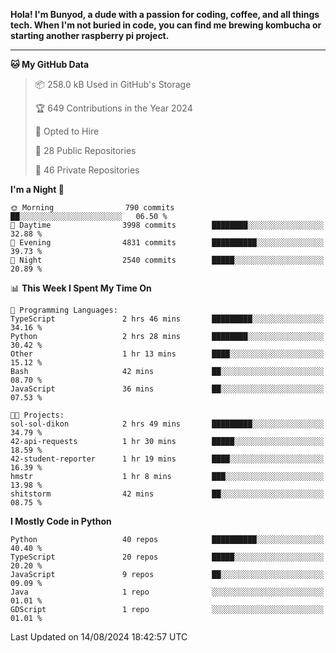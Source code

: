 <p>
<b>Hola! I'm Bunyod, a dude with a passion for coding, coffee, and all things tech. When I'm not buried in code, you can find me brewing kombucha or starting another raspberry pi project.</b>
</p>

---

<!--START_SECTION:waka-->
**🐱 My GitHub Data** 

> 📦 258.0 kB Used in GitHub's Storage 
 > 
> 🏆 649 Contributions in the Year 2024
 > 
> 💼 Opted to Hire
 > 
> 📜 28 Public Repositories 
 > 
> 🔑 46 Private Repositories 
 > 
**I'm a Night 🦉** 

```text
🌞 Morning                790 commits         ██░░░░░░░░░░░░░░░░░░░░░░░   06.50 % 
🌆 Daytime                3998 commits        ████████░░░░░░░░░░░░░░░░░   32.88 % 
🌃 Evening                4831 commits        ██████████░░░░░░░░░░░░░░░   39.73 % 
🌙 Night                  2540 commits        █████░░░░░░░░░░░░░░░░░░░░   20.89 % 
```


📊 **This Week I Spent My Time On** 

```text
💬 Programming Languages: 
TypeScript               2 hrs 46 mins       █████████░░░░░░░░░░░░░░░░   34.16 % 
Python                   2 hrs 28 mins       ████████░░░░░░░░░░░░░░░░░   30.42 % 
Other                    1 hr 13 mins        ████░░░░░░░░░░░░░░░░░░░░░   15.12 % 
Bash                     42 mins             ██░░░░░░░░░░░░░░░░░░░░░░░   08.70 % 
JavaScript               36 mins             ██░░░░░░░░░░░░░░░░░░░░░░░   07.53 % 

🐱‍💻 Projects: 
sol-sol-dikon            2 hrs 49 mins       █████████░░░░░░░░░░░░░░░░   34.79 % 
42-api-requests          1 hr 30 mins        █████░░░░░░░░░░░░░░░░░░░░   18.59 % 
42-student-reporter      1 hr 19 mins        ████░░░░░░░░░░░░░░░░░░░░░   16.39 % 
hmstr                    1 hr 8 mins         ███░░░░░░░░░░░░░░░░░░░░░░   13.98 % 
shitstorm                42 mins             ██░░░░░░░░░░░░░░░░░░░░░░░   08.75 % 
```

**I Mostly Code in Python** 

```text
Python                   40 repos            ██████████░░░░░░░░░░░░░░░   40.40 % 
TypeScript               20 repos            █████░░░░░░░░░░░░░░░░░░░░   20.20 % 
JavaScript               9 repos             ██░░░░░░░░░░░░░░░░░░░░░░░   09.09 % 
Java                     1 repo              ░░░░░░░░░░░░░░░░░░░░░░░░░   01.01 % 
GDScript                 1 repo              ░░░░░░░░░░░░░░░░░░░░░░░░░   01.01 % 
```




 Last Updated on 14/08/2024 18:42:57 UTC
<!--END_SECTION:waka-->
